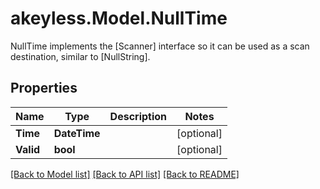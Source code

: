# akeyless.Model.NullTime
NullTime implements the [Scanner] interface so it can be used as a scan destination, similar to [NullString].

## Properties

Name | Type | Description | Notes
------------ | ------------- | ------------- | -------------
**Time** | **DateTime** |  | [optional] 
**Valid** | **bool** |  | [optional] 

[[Back to Model list]](../README.md#documentation-for-models) [[Back to API list]](../README.md#documentation-for-api-endpoints) [[Back to README]](../README.md)

